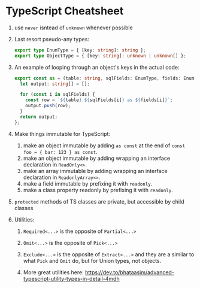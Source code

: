 # TypeScript Cheatsheet

1. use `never` isntead of `unknown` whenever possible

1. Last resort pseudo-any types:
    ```ts
    export type EnumType = { [key: string]: string };
    export type ObjectType = { [key: string]: unknown | unknown[] };
    ```

1. An example of looping through an object's keys in the actual code:
    ```ts
    export const as = (table: string, sqlFields: EnumType, fields: EnumType) => {
      let output: string[] = [];

      for (const i in sqlFields) {
        const row = `${table}.${sqlFields[i]} as ${fields[i]}`;
        output.push(row);
      }
      return output;
    };
    ```

1. Make things immutable for TypeScript:
    1. make an object immutable by adding `as const` at the end of `const foo = { bar: 123 } as const`.
    1. make an object immutable by adding wrapping an interface declaration in `ReadOnly<>`.
    1. make an array immutable by adding wrapping an interface declaration in `ReadonlyArray<>`.
    1. make a field immutable by prefixing it with `readonly`.
    1. make a class property readonly by prefixing it with `readonly`.

1. `protected` methods of TS classes are private, but accessible by child classes

1. Utilities:
    1. `Required<...>` is the opposite of `Partial<...>`
    1. `Omit<...>` is the opposite of `Pick<...>`
    1. `Exclude<...>` is the opposite of `Extract<...>` and they are a similar to what `Pick` and `Omit` do, but for Union types, not objects.

    1. More great utilities here: https://dev.to/bhataasim/advanced-typescript-utility-types-in-detail-4mdh


